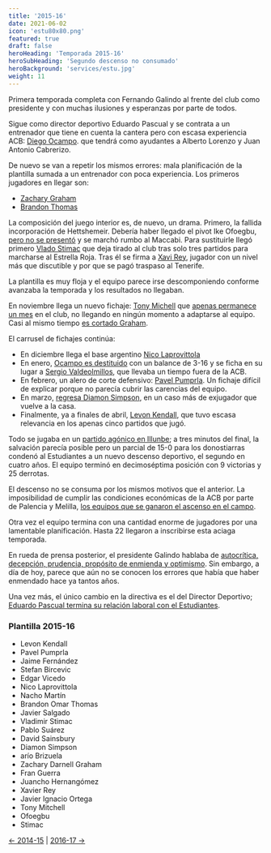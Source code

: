 ```yaml
---
title: '2015-16'
date: 2021-06-02
icon: 'estu80x80.png'
featured: true
draft: false
heroHeading: 'Temporada 2015-16'
heroSubHeading: 'Segundo descenso no consumado'
heroBackground: 'services/estu.jpg'
weight: 11
---
```


Primera temporada completa con Fernando Galindo al frente del club como presidente y con muchas ilusiones y esperanzas por parte de todos.

Sigue como director deportivo Eduardo Pascual y se contrata a un entrenador que tiene en cuenta la cantera pero con escasa experiencia ACB: [Diego Ocampo](https://www.movistarestudiantes.com/liga-endesa/altas-bajas/diego-ocampo-sera-presentado-el-miercoles-como-nuevo-entrenador-de-movistar-estudiantes/). que tendrá como ayudantes a Alberto Lorenzo y Juan Antonio Cabrerizo.

De nuevo se van a repetir los mismos errores: mala planificación de la plantilla sumada a un entrenador con poca experiencia. Los primeros jugadores en llegar son:

* [Zachary Graham](https://www.movistarestudiantes.com/liga-endesa/altas-bajas/el-alero-zach-graham-primer-fichaje-y-noveno-jugador-de-movistar-estudiantes/)
* [Brandon Thomas](https://www.movistarestudiantes.com/liga-endesa/altas-bajas/el-polivalente-alero-brandon-thomas-nuevo-jugador-de-movistar-estudiantes/)

La composición del juego interior es, de nuevo, un drama. Primero, la fallida incorporación de Hettshemeir. Debería haber llegado el pivot Ike Ofoegbu, [pero no se presentó](https://www.gigantes.com/liga-endesa/ike-ofoegbu-de-fichaje-frustrado-del-estudiantes-a-refuerzo-del-maccabi/) y se marchó rumbo al Maccabi. Para sustituirle llegó primero [Vlado Stimac](https://as.com/baloncesto/2015/10/01/acb/1443728373_817602.html) que deja tirado al club tras solo tres partidos para marcharse al Estrella Roja. Tras él se firma a [Xavi Rey](https://www.marca.com/2015/11/06/baloncesto/acb/1446829304.html), jugador con un nivel más que discutible y por que se pagó traspaso al Tenerife.

La plantilla es muy floja y el equipo parece irse descomponiendo conforme avanzaba la temporada y los resultados no llegaban. 

En noviembre llega un nuevo fichaje: [Tony Michell](https://www.movistarestudiantes.com/liga-endesa/altas-bajas/tony-mitchell-se-incorpora-a-movistar-estudiantes/) que [apenas permanece un mes](https://www.marca.com/baloncesto/acb/2015/12/28/56811ec622601d1f718b4609.html) en el club, no llegando en ningún momento a adaptarse al equipo. Casi al mismo tiempo [es cortado Graham](https://www.marca.com/baloncesto/acb/2015/12/29/56828e4aca4741ee048b45db.html).

El carrusel de fichajes continúa:

* En diciembre llega el base argentino [Nico Laprovittola](https://www.movistarestudiantes.com/liga-endesa/altas-bajas/el-base-argentino-nicolas-laprovittola-nuevo-jugador-de-movistar-estudiantes-2/)
* En enero, [Ocampo es destituido](https://www.elmundo.es/deportes/2016/01/18/569cd7d622601d3d1d8b467c.html) con un balance de 3-16 y se ficha en su lugar a [Sergio Valdeolmillos](https://www.movistarestudiantes.com/prensa/noticias/sergio-valdeolmillos-dirigira-a-movistar-estudiantes-en-el-encuentro-contra-fiatc-joventut/), que llevaba un tiempo fuera de la ACB.
* En febrero, un alero de corte defensivo: [Pavel Pumprla](https://www.movistarestudiantes.com/prensa/el-kiosko/el-fichaje-de-pavel-pumprla-en-los-medios/). Un fichaje difícil de explicar porque no parecía cubrir las carencias del equipo.
* En marzo, [regresa Diamon Simpson](https://www.mundodeportivo.com/baloncesto/acb/20160302/40147687492/diamon-simpson-presentado-nuevo-jugador-movistar-estudiantes-segunda-etapa-liga-endesa-acb.html), en un caso más de exjugador que vuelve a la casa.
* Finalmente, ya a finales de abril, [Levon Kendall](https://www.movistarestudiantes.com/prensa/noticias/levon-kendall-en-su-presentacion-veo-al-equipo-motivado-y-listo-para-jugar-fuerte/), que tuvo escasa relevancia en los apenas cinco partidos que jugó.

Todo se jugaba en un [partido agónico en Illunbe](https://www.elmundo.es/deportes/2016/05/22/57417bd9e5fdea1e478b4652.html); a tres minutos del final, la salvación parecía posible pero un parcial de 15-0 para los donostiarras condenó al Estudiantes a un nuevo descenso deportivo, el segundo en cuatro años. El equipo terminó en decimoséptima posición con 9 victorias y 25 derrotas.

El descenso no se consuma por los mismos motivos que el anterior. La imposibilidad de cumplir las condiciones económicas de la ACB por parte de Palencia y Melilla, [los equipos que se ganaron el ascenso en el campo](https://www.elconfidencial.com/deportes/baloncesto/acb/2016-06-14/liga-endesa-ascenso-descenso-leb-canon-estudiantes-palencia-ourense-melilla_1217116/).

Otra vez el equipo termina con una cantidad enorme de jugadores por una lamentable planificación. Hasta 22 llegaron a inscribirse esta aciaga temporada.

En rueda de prensa posterior, el presidente Galindo hablaba de [autocrítica, decepción, prudencia, propósito de enmienda y optimismo](https://elpais.com/deportes/2016/05/26/actualidad/1464272567_602375.html). Sin embargo, a día de hoy, parece que aún no se conocen los errores que había que haber enmendado hace ya tantos años.

Una vez más, el único cambio en la directiva es el del Director Deportivo; [Eduardo Pascual termina su relación laboral con el Estudiantes](https://www.movistarestudiantes.com/prensa/noticias/eduardo-pascual-termina-su-relacion-laboral-con-movistar-estudiantes/).

### Plantilla 2015-16

- Levon Kendall
- Pavel Pumprla
- Jaime Fernández
- Stefan Bircevic
- Edgar Vicedo
- Nico Laprovittola
- Nacho Martín
- Brandon Omar Thomas
- Javier Salgado
- Vladimir Stimac
- Pablo Suárez
- David Sainsbury
- Diamon Simpson
- arío Brizuela
- Zachary Darnell Graham
- Fran Guerra
- Juancho Hernangómez
- Xavier Rey
- Javier Ignacio Ortega
- Tony Mitchell
- Ofoegbu
- Stimac

[← 2014-15](https://nuestroestu.es/cronologia/2014-15/) | [2016-17 →](https://nuestroestu.es/cronologia/2016-17/)